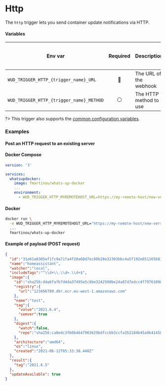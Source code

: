 # Http

The `http` trigger lets you send container update notifications via HTTP.

#### Variables

| Env var                                  | Required       | Description            | Supported values              | Default value when missing |
| ---------------------------------------- |:--------------:| ---------------------- | ----------------------------- | -------------------------- | 
| `WUD_TRIGGER_HTTP_{trigger_name}_URL`    | :red_circle:   | The URL of the webhook | Valid http or https endpoint  |                            |
| `WUD_TRIGGER_HTTP_{trigger_name}_METHOD` | :white_circle: | The HTTP method to use | `GET`, `POST`                 | `POST`                     |

?> This trigger also supports the [common configuration variables](configuration/triggers/?id=common-trigger-configuration).

### Examples

#### Post an HTTP request to an existing server 

<!-- tabs:start -->
#### **Docker Compose**
```yaml
version: '3'

services:
  whatsupdocker:
    image: fmartinou/whats-up-docker
    ...
    environment:
      - WUD_TRIGGER_HTTP_MYREMOTEHOST_URL=https://my-remote-host/new-version
```
#### **Docker**
```bash
docker run \
  -e WUD_TRIGGER_HTTP_MYREMOTEHOST_URL="https://my-remote-host/new-version" \
  ...
  fmartinou/whats-up-docker
```
<!-- tabs:end -->

#### Example of payload (POST request)
```json
{
  "id":"31a61a8305ef1fc9a71fa4f20a68d7ec88b28e32303bbc4a5f192e851165b816",
  "name":"homeassistant",
  "watcher":"local",
  "includeTags":"^\\d+\\.\\d+.\\d+$",
  "image":{
    "id":"sha256:d4a6fafb7d4da37495e5c9be3242590be24a87d7edcc4f79761098889c54fca6",
    "registry":{
      "url":"123456789.dkr.ecr.eu-west-1.amazonaws.com"
    },
    "name":"test",
    "tag":{
      "value":"2021.6.4",
      "semver":true
    },
    "digest":{
      "watch":false,
      "repo":"sha256:ca0edc3fb0b4647963629bdfccbb3ccfa352184b45a9b4145832000c2878dd72"
    },
    "architecture":"amd64",
    "os":"linux",
    "created":"2021-06-12T05:33:38.440Z"
  },
  "result":{
    "tag":"2021.6.5"
  },
  "updateAvailable": true
}
```
